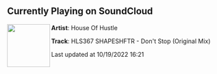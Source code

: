 ## Currently Playing on SoundCloud

[<img align="left" width="100" src="https://i1.sndcdn.com/artworks-OrHXqCosyH8v0Tks-7RiNuA-t500x500.jpg">](https://soundcloud.com/houseofhustle/hls367-shapeshftr-dont-stop-original-mix)

**Artist**: House Of Hustle 

**Track**: HLS367 SHAPESHFTR - Don't Stop (Original Mix)

Last updated at 10/19/2022 16:21
